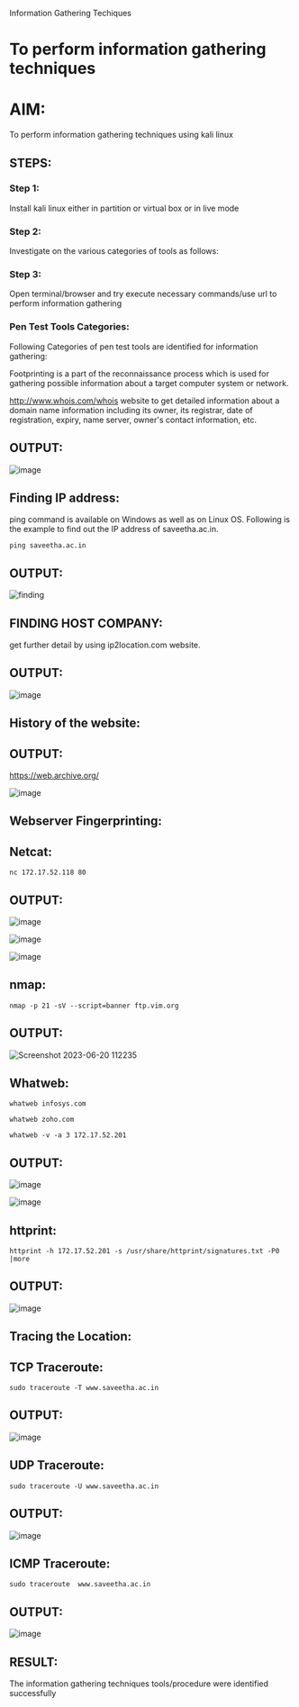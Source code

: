 Information Gathering Techiques

# To perform information gathering techniques

# AIM:

To perform information gathering techniques using kali linux 

## STEPS:

### Step 1:

Install kali linux either in partition or virtual box or in live mode

### Step 2:

Investigate on the various categories of tools as follows:

### Step 3:
Open terminal/browser and try execute necessary commands/use url to perform information gathering

### Pen Test Tools Categories:
Following Categories of pen test tools are identified for information gathering:

Footprinting is a part of the reconnaissance process which is used for gathering possible information about a target computer system or network.

http://www.whois.com/whois website to get detailed information about a domain name information including its owner, its registrar, date of registration, expiry, name server, owner's contact information, etc.

## OUTPUT:
![image](https://github.com/NAVEENMATHIVANAN/InformationGathering/assets/119394582/c81736be-89d9-4c59-be4b-0310e703214a)

## Finding IP address:
ping command is available on Windows as well as on Linux OS. Following is the example to find out the IP address of saveetha.ac.in.

```
ping saveetha.ac.in
```
## OUTPUT:

![finding](https://github.com/NAVEENMATHIVANAN/InformationGathering/assets/119394582/81e82379-ca59-49ec-afad-f7cd5e2b50c3)


## FINDING HOST COMPANY:
get further detail by using ip2location.com website.

## OUTPUT:
![image](https://github.com/NAVEENMATHIVANAN/InformationGathering/assets/119394582/6a193bb6-9c8f-42b0-913a-1efb863d5732)


## History of the website:
## OUTPUT:
https://web.archive.org/

![image](https://github.com/NAVEENMATHIVANAN/InformationGathering/assets/119394582/3dcca92f-cb96-4011-8a00-711a50a7259a)


## Webserver Fingerprinting:
## Netcat:
```
nc 172.17.52.118 80
```
## OUTPUT:
![image](https://github.com/NAVEENMATHIVANAN/InformationGathering/assets/119394582/891fed08-1c06-4524-b6bb-83cc66323eb6)

![image](https://github.com/NAVEENMATHIVANAN/InformationGathering/assets/119394582/3300afc8-9bf6-456e-a7dd-0a5e6aaed38d)

![image](https://github.com/NAVEENMATHIVANAN/InformationGathering/assets/119394582/d68d66ad-7f62-4d06-90f6-043c59551398)

## nmap:
```
nmap -p 21 -sV --script=banner ftp.vim.org
```
## OUTPUT:
![Screenshot 2023-06-20 112235](https://github.com/NAVEENMATHIVANAN/InformationGathering/assets/119394582/2906cf6a-0987-40c3-abf3-cbc743a7b5bc)

## Whatweb:
```
whatweb infosys.com
```
```
whatweb zoho.com
```
```
whatweb -v -a 3 172.17.52.201
```

## OUTPUT:
![image](https://github.com/NAVEENMATHIVANAN/InformationGathering/assets/119394582/b2bdf1d8-29d4-4294-a45a-d1fa5a7f57e2)

![image](https://github.com/NAVEENMATHIVANAN/InformationGathering/assets/119394582/3d07050a-e1ee-4824-9b01-f162907d98e1)

## httprint:
```
httprint -h 172.17.52.201 -s /usr/share/httprint/signatures.txt -P0 |more
```
## OUTPUT:
![image](https://github.com/NAVEENMATHIVANAN/InformationGathering/assets/119394582/c6aa5b66-0821-47f8-9479-5272757cc358)

## Tracing the Location:
## TCP Traceroute:
```
sudo traceroute -T www.saveetha.ac.in
```
## OUTPUT:
![image](https://github.com/NAVEENMATHIVANAN/InformationGathering/assets/119394582/3d810236-ecde-4842-8b1f-f739852d39a3)

## UDP Traceroute:
```
sudo traceroute -U www.saveetha.ac.in
```
## OUTPUT:
![image](https://github.com/NAVEENMATHIVANAN/InformationGathering/assets/119394582/cc6fcdbb-3d45-4197-b020-dda080fac9e3)

## ICMP Traceroute:
```
sudo traceroute  www.saveetha.ac.in
```
## OUTPUT:
![image](https://github.com/NAVEENMATHIVANAN/InformationGathering/assets/119394582/9741ee2a-60fa-4bff-8e87-b60f04321803)

## RESULT:
The information gathering techniques tools/procedure were  identified successfully

